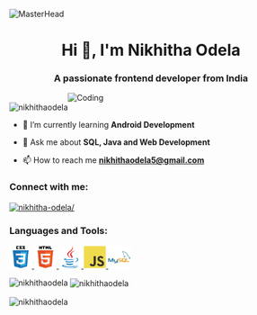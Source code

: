 ![MasterHead](https://1.bp.blogspot.com/-7A4WynwLsMw/XbBpCXG8fHI/AAAAAAAAMt4/uOa1bpLskYgrwGbllhSu2SDj_Mig8SXJQCLcBGAsYHQ/s1600/2000_600px.gif)
<h1 align="center">Hi 👋, I'm Nikhitha Odela</h1>
<h3 align="center">A passionate frontend developer from India</h3>
<img align="right" alt="Coding" width="400" src="https://user-images.githubusercontent.com/105108549/190127191-945c97b4-f2e8-47fe-b1da-ff678d31c0ed.gif"

<p align="left"> <img src="https://komarev.com/ghpvc/?username=nikhithaodela&label=Profile%20views&color=0e75b6&style=flat" alt="nikhithaodela" /> </p>

- 🌱 I’m currently learning **Android Development**

- 💬 Ask me about **SQL, Java and Web Development**

- 📫 How to reach me **nikhithaodela5@gmail.com**

<h3 align="left">Connect with me:</h3>
<p align="left">
<a href="https://linkedin.com/in/nikhitha-odela/" target="blank"><img align="center" src="https://raw.githubusercontent.com/rahuldkjain/github-profile-readme-generator/master/src/images/icons/Social/linked-in-alt.svg" alt="nikhitha-odela/" height="30" width="40" /></a>
</p>

<h3 align="left">Languages and Tools:</h3>
<p align="left"> <a href="https://www.w3schools.com/css/" target="_blank" rel="noreferrer"> <img src="https://raw.githubusercontent.com/devicons/devicon/master/icons/css3/css3-original-wordmark.svg" alt="css3" width="40" height="40"/> </a> <a href="https://www.w3.org/html/" target="_blank" rel="noreferrer"> <img src="https://raw.githubusercontent.com/devicons/devicon/master/icons/html5/html5-original-wordmark.svg" alt="html5" width="40" height="40"/> </a> <a href="https://www.java.com" target="_blank" rel="noreferrer"> <img src="https://raw.githubusercontent.com/devicons/devicon/master/icons/java/java-original.svg" alt="java" width="40" height="40"/> </a> <a href="https://developer.mozilla.org/en-US/docs/Web/JavaScript" target="_blank" rel="noreferrer"> <img src="https://raw.githubusercontent.com/devicons/devicon/master/icons/javascript/javascript-original.svg" alt="javascript" width="40" height="40"/> </a> <a href="https://www.mysql.com/" target="_blank" rel="noreferrer"> <img src="https://raw.githubusercontent.com/devicons/devicon/master/icons/mysql/mysql-original-wordmark.svg" alt="mysql" width="40" height="40"/> </a> </p>

<p><img align="left" src="https://github-readme-stats.vercel.app/api/top-langs?username=nikhithaodela&show_icons=true&locale=en&layout=compact" alt="nikhithaodela" /></p>

<p>&nbsp;<img align="center" src="https://github-readme-stats.vercel.app/api?username=nikhithaodela&show_icons=true&locale=en" alt="nikhithaodela" /></p>

<p><img align="center" src="https://github-readme-streak-stats.herokuapp.com/?user=nikhithaodela&" alt="nikhithaodela" /></p>
